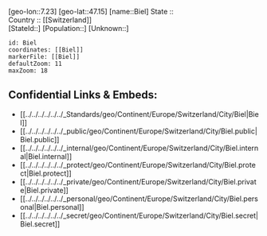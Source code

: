 ﻿---
location: [47.15,7.23] 
mapzoom: [7,12] 
mapmarker: city 
type: City
tags:
- geo/City


SpocWebEntityId: 29177
isDeleted: false
confidential: public

---
[geo-lon::7.23] 
[geo-lat::47.15] 
[name::Biel] 
State ::  
Country :: [[Switzerland]]  
[StateId::] 
[Population::] 
[Unknown::] 


```leaflet
id: Biel
coordinates: [[Biel]] 
markerFile: [[Biel]] 
defaultZoom: 11 
maxZoom: 18
```


## Confidential Links & Embeds: 
- [[../../../../../../_Standards/geo/Continent/Europe/Switzerland/City/Biel|Biel]] 
- [[../../../../../../_public/geo/Continent/Europe/Switzerland/City/Biel.public|Biel.public]] 
- [[../../../../../../_internal/geo/Continent/Europe/Switzerland/City/Biel.internal|Biel.internal]] 
- [[../../../../../../_protect/geo/Continent/Europe/Switzerland/City/Biel.protect|Biel.protect]] 
- [[../../../../../../_private/geo/Continent/Europe/Switzerland/City/Biel.private|Biel.private]] 
- [[../../../../../../_personal/geo/Continent/Europe/Switzerland/City/Biel.personal|Biel.personal]] 
- [[../../../../../../_secret/geo/Continent/Europe/Switzerland/City/Biel.secret|Biel.secret]] 

